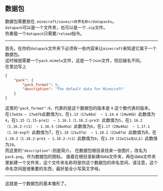 ## 数据包
数据包需要放在```.minecraft/saves/<世界名称>/datapacks```。  
```datapack```可以是一个文件夹，也可以是一个```.zip```文件。  
热重载一个```datapack```只需要```/reload```指令。  

----------

首先，在你的```datapack```文件夹下必须有一些内容来让```minecraft```来知道它属于一个数据包。  
这时候就需要一个```pack.mcmeta```文件，这是一个```Json```文件，但后缀名不同。  
在里边写上
```json
{
    "pack": {
        "pack_format": 9,
        "description": "The default data for Minecraft"
    }
}
```  

这里的```"pack_format":9```，代表的是这个数据包的版本是 ```9``` 这个数代表的版本。
在```17w43a – 17w47b```此数值为```3```，在```1.13（17w48a） – 1.14.4（19w46b）```此数值为```4```，在```1.15（1.15-pre1） – 1.16.1（1.16.2-pre3）```此数值为```5```，在```1.16.2（1.16.2-rc1） – 1.16.5（20w45a）```此数值为```6```，在```1.17（20w46a） – 1.17.1（1.18-exp7）```此数值为7，在```1.18（21w37a） – 1.18.1（22w07a）```此数值为8，在```1.18.2（1.18.2-pre1 – 1.18.2-rc1）```此数值为```9```，在```1.19（22w11a及以上）```此数值为```10```。  
而这里的```"description":```则是简介。
在数据包根目录找来一张图片，改名为```pack.png```，作为数据包的图标。
接着在根目录新建data文件夹，再在data文件夹里新建一个文件夹，这个文件夹名称将是你这个数据包的命名空间，请注意，这个命名空间是很重要的东西，最好是全小写英文字母。


---------
这就是一个数据包的基本雏形了。
